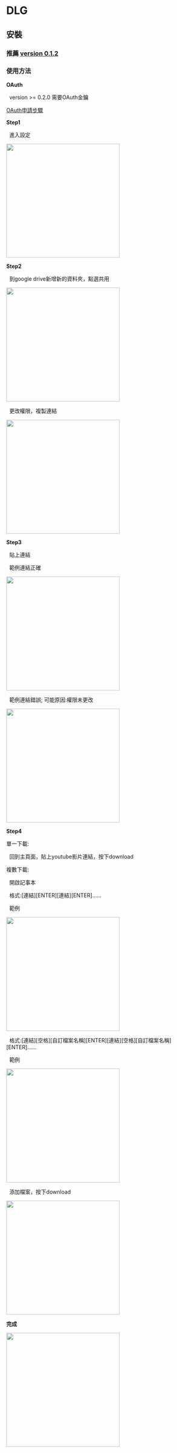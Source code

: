 # DLG
## 安裝
### 推薦 <a href="https://drive.google.com/file/d/1HdqRZfoxCHQgZi9LcWSQSitr61BxHTql/view?usp=sharing">version 0.1.2</a>
### 使用方法
<p><b>OAuth</b></p>
<p>&nbsp;&nbsp;version >= 0.2.0 需要OAuth金鑰</p>
<a href="https://steam.oxxostudio.tw/category/python/example/google-drive.html">OAuth申請步驟</a>
<p><b>Step1</b></p>
<p>&nbsp;&nbsp;進入設定</p>
<img src="https://github.com/Willy-Kuo/DLG/blob/main/img/1.png" height="300">
<p><b>Step2</b></p>
<p>&nbsp;&nbsp;到google drive新增新的資料夾，點選共用</p>
<img src="https://github.com/Willy-Kuo/DLG/blob/main/img/2.png" height="300">
<p>&nbsp;&nbsp;更改權限，複製連結</p>
<img src="https://github.com/Willy-Kuo/DLG/blob/main/img/3.png" height="300">
<p><b>Step3</b></p>
<p>&nbsp;&nbsp;貼上連結</p>
<p>&nbsp;&nbsp;範例連結正確</p>
<img src="https://github.com/Willy-Kuo/DLG/blob/main/img/4.png" height="300">
<p>&nbsp;&nbsp;範例連結錯誤; 可能原因:權限未更改</p>
<img src="https://github.com/Willy-Kuo/DLG/blob/main/img/5.png" height="300">
<p><b>Step4</b></p>
<p>單一下載:</p>
<p>&nbsp;&nbsp;回到主頁面，貼上youtube影片連結，按下download</p>
<p>複數下載:</p>
<p>&nbsp;&nbsp;開啟記事本</p>
<p>&nbsp;&nbsp;格式:[連結][ENTER][連結][ENTER]......</p>
<p>&nbsp;&nbsp;範例</p>
<img src="https://github.com/Willy-Kuo/DLG/blob/main/img/7.png" height="300">
<p>&nbsp;&nbsp;格式:[連結][空格][自訂檔案名稱][ENTER][連結][空格][自訂檔案名稱][ENTER]......</p>
<p>&nbsp;&nbsp;範例</p>
<img src="https://github.com/Willy-Kuo/DLG/blob/main/img/8.png" height="300">
<p>&nbsp;&nbsp;添加檔案，按下download</p>
<img src="https://github.com/Willy-Kuo/DLG/blob/main/img/9.png" height="300">
<p><b>完成</b></p>
<img src="https://github.com/Willy-Kuo/DLG/blob/main/img/10.png" height="300">
